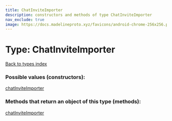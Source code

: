 ```yaml
---
title: ChatInviteImporter
description: constructors and methods of type ChatInviteImporter
nav_exclude: true
image: https://docs.madelineproto.xyz/favicons/android-chrome-256x256.png
---
```

# Type: ChatInviteImporter
[Back to types index](index.html)



### Possible values (constructors):

[chatInviteImporter](/API_docs/constructors/chatInviteImporter.html)  



### Methods that return an object of this type (methods):



[chatInviteImporter](/API_docs/constructors/chatInviteImporter.html)  

